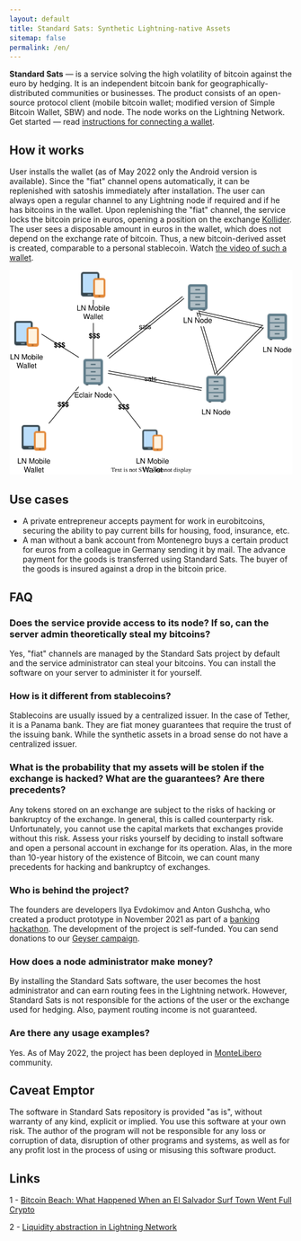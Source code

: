 ```yaml
---
layout: default
title: Standard Sats: Synthetic Lightning-native Assets
sitemap: false
permalink: /en/
---
```


**Standard Sats** — is a service solving the high volatility of bitcoin against the euro by hedging.
It is an independent bitcoin bank for geographically-distributed communities or businesses.
The product consists of an open-source protocol client (mobile bitcoin wallet; modified version of Simple 
Bitcoin Wallet, SBW) and node. The node works on the Lightning Network.
Get started — read [instructions for connecting a wallet](https://docs.google.com/document/d/1PyTQkZ5kc4KA7_Mt86CkOWm-I4bMd51xt1PsRotYNBU/edit?usp=sharing).

## How it works

User installs the wallet (as of May 2022 only the Android version is available).
Since the "fiat" channel opens automatically, it can be replenished with satoshis immediately after installation.
The user can always open a regular channel to any Lightning node if required and if he has bitcoins in the wallet.
Upon replenishing the "fiat" channel, the service locks the bitcoin price in euros, opening a position on the exchange
[Kollider](https://kollider.xyz/). The user sees a disposable amount in euros in the wallet, which does not depend on the exchange rate of bitcoin.
Thus, a new bitcoin-derived asset is created, comparable to a personal stablecoin.
Watch [the video of such a wallet](https://youtu.be/7bvFbpivc0E?t=39).

![Schematic View of the Lightning Node and Satellite Wallets ><](assets/img/standard-sats-community.drawio.svg)

## Use cases

* A private entrepreneur accepts payment for work in eurobitcoins, securing the ability to pay current 
bills for housing, food, insurance, etc.
* A man without a bank account from Montenegro buys a certain product for euros from a colleague in Germany 
sending it by mail. The advance payment for the goods is transferred using Standard Sats. 
The buyer of the goods is insured against a drop in the bitcoin price.

## FAQ

### Does the service provide access to its node? If so, can the server admin theoretically steal my bitcoins?

Yes, "fiat" channels are managed by the Standard Sats project by default and the service administrator can
steal your bitcoins. You can install the software on your server to administer it for yourself.

### How is it different from stablecoins?

Stablecoins are usually issued by a centralized issuer. In the case of Tether, it is a Panama bank.
They are fiat money guarantees that require the trust of the issuing bank. While the synthetic assets 
in a broad sense do not have a centralized issuer.

### What is the probability that my assets will be stolen if the exchange is hacked? What are the guarantees? Are there precedents?

Any tokens stored on an exchange are subject to the risks of hacking or bankruptcy of the exchange.
In general, this is called counterparty risk. Unfortunately, you cannot use the 
capital markets that exchanges provide without this risk. Assess your risks yourself by deciding to install software and 
open a personal account in exchange for its operation. Alas, in the more than 10-year history of the 
existence of Bitcoin, we can count many precedents for hacking and bankruptcy of exchanges.

### Who is behind the project?

The founders are developers Ilya Evdokimov and Anton Gushcha, who created a product 
prototype in November 2021 as part of a [banking hackathon](https://bitcoin-bankathon.devpost.com/project-gallery).
The development of the project is self-funded. You can send donations to our [Geyser campaign](https://geyser.fund/project/valetlightning).

### How does a node administrator make money?

By installing the Standard Sats software, the user becomes the host administrator and can earn 
routing fees in the Lightning network. However, Standard Sats is not responsible for the actions of the 
user or the exchange used for hedging. Also, payment routing income is not guaranteed.

### Are there any usage examples?

Yes. As of May 2022, the project has been deployed in [MonteLibero](https://montelibero.org) community.

## Caveat Emptor

The software in Standard Sats repository is provided "as is", without warranty of any kind, explicit or 
implied. You use this software at your own risk. The author of the program will not be responsible for any 
loss or corruption of data, disruption of other programs and systems, as well as for any profit lost in 
the process of using or misusing this software product.

## Links

1 - [Bitcoin Beach: What Happened When an El Salvador Surf Town Went Full Crypto](https://www.bloomberg.com/news/features/2021-06-17/world-s-biggest-bitcoin-experiment-is-a-surf-town-in-el-salvador)

2 - [Liquidity abstraction in Lightning Network](https://notgeld.medium.com/liquidity-abstraction-in-lightning-network-3d7a1d76ac82)
